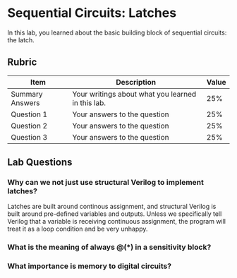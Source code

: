 # Sequential Circuits: Latches

In this lab, you learned about the basic building block of sequential circuits: the latch.

## Rubric

| Item | Description | Value |
| ---- | ----------- | ----- |
| Summary Answers | Your writings about what you learned in this lab. | 25% |
| Question 1 | Your answers to the question | 25% |
| Question 2 | Your answers to the question | 25% |
| Question 3 | Your answers to the question | 25% |

## Lab Questions

###  Why can we not just use structural Verilog to implement latches?
Latches are built around continous assignment, and structural Verilog is built around pre-defined variables and outputs. Unless we specifically tell Verilog that a variable is receiving continuous assignment, the program will treat it as a loop condition and be very unhappy.

### What is the meaning of always @(*) in a sensitivity block?

### What importance is memory to digital circuits?
